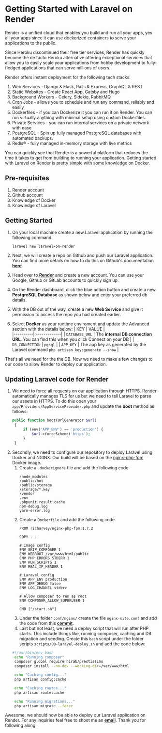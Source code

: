 # Getting Started with Laravel on Render

Render is a unified cloud that enables you build and run all your apps, yes all your apps since it can use dockerized containers to serve your applications to the public. 

Since Heroku discontinued their free tier services, Render has quickly become the de facto Heroku alternative offering exceptional services that allow you to easily scale your applications from hobby development to fully-fledged applications that can serve millions of users. 

Render offers instant deployment for the following tech stacks:

1. Web Services - Django & Flask, Rails & Express, GraphQL & REST
2. Static Websites - Create React App, Gatsby and Hugo
3. Background Workers - Celery, Sidekiq, RabbitMQ
4. Cron Jobs - allows you to schedule and run any command, reliably and easily
5. Dockerfiles - if you can Dockerize it you can run it on Render. You can run virtually anything with minimal setup using custom Dockerfiles.
6. Private Services - you can run internal services on a private network with ease
7. PostgreSQL - Spin up fully managed PostgreSQL databases with automated backups.
8. Redis®️ - fully managed in-memory storage with live metrics

You can quickly see that Render is a powerful platform that reduces the time it takes to get from building to running your application. Getting started with Laravel on Render is pretty simple with some knowledge on Docker.

## Pre-requisites

1. Render account
2. Github account
3. Knowledge of Docker
4. Knowledge of Laravel

## Getting Started

1. On your local machine create a new Laravel application by running the following command:

    ```shell
    laravel new laravel-on-render
    ```

2. Next, we will create a repo on Github and push our Laravel application. You can find more details on how to do this on Github's documentation **[here](https://docs.github.com/en/get-started/importing-your-projects-to-github/importing-source-code-to-github/adding-locally-hosted-code-to-github)**.

3. Head over to **[Render](https://render.com)** and create a new account. You can use your Google, Github or GitLab accounts to quickly sign up.

4. On the Render dashboard, click the blue action button and create a new **PostgreSQL Database** as shown below and enter your preferred db details.

5. With the DB out of the way, create a new **Web Service** and give it permission to access the repo you had created earlier.
6. Select **Docker** as your runtime enviroment and update the Advanced section with the details below:
    | KEY   |     VALUE      |  
    |----------|:-------------|
    | `DATABASE_URL` |  The **internal DB connection URL**. You can find this when you click Connect on your DB |
    | `DB_CONNECTION` |    `pgsql`   |
    | `APP_KEY` | The app key as generated by the Laravel command `php artisan key:generate --show` |

That's all we need for the the DB. Now we need to make a few changes to our code to allow Render to deploy our application.

## Updating Laravel code for Render

1. We need to force all requests on our application through HTTPS. Render automatically manages TLS for us but we need to tell Laravel to parse our assets in HTTPS. To do this open your `app/Providers/AppServiceProvider.php` and update the **boot** method as follows:
   ```php
   public function boot(UrlGenerator $url)
    {
        if (env('APP_ENV') == 'production') {
            $url->forceScheme('https');
        }
    }
   ```
2. Secondly, we need to configure our repository to deploy Laravel using Docker and NGINX. Our build will be based on the [nginx-php-fpm](https://gitlab.com/ric_harvey/nginx-php-fpm) Docker image.
   1. Create a `.dockerignore` file and add the following code
        ```.ignore
        /node_modules
        /public/hot
        /public/storage
        /storage/*.key
        /vendor
        .env
        .phpunit.result.cache
        npm-debug.log
        yarn-error.log
        ```
   2. Create a ```Dockerfile``` and add the following code
        ```shell
        FROM richarvey/nginx-php-fpm:1.7.2

        COPY . .

        # Image config
        ENV SKIP_COMPOSER 1
        ENV WEBROOT /var/www/html/public
        ENV PHP_ERRORS_STDERR 1
        ENV RUN_SCRIPTS 1
        ENV REAL_IP_HEADER 1

        # Laravel config
        ENV APP_ENV production
        ENV APP_DEBUG false
        ENV LOG_CHANNEL stderr

        # Allow composer to run as root
        ENV COMPOSER_ALLOW_SUPERUSER 1

        CMD ["/start.sh"]
        ```
   3. Under the folder `conf/nginx/` create the file `nginx-site.conf` and add the code from this **[commit](https://github.com/victorokech/laravel-on-render/commit/1a0662997d0afcc0ed040d0626191d63984d6750)**.
   4. Last but not least, we need a deploy script that will run after PHP starts. This include things like, running composer, caching and DB migration and seeding. Create this `bash` script under the folder scripts `scripts/00-laravel-deploy.sh` and add the code below:
   ```bash
   #!/usr/bin/env bash
    echo "Running composer"
    composer global require hirak/prestissimo
    composer install --no-dev --working-dir=/var/www/html

    echo "Caching config..."
    php artisan config:cache

    echo "Caching routes..."
    php artisan route:cache

    echo "Running migrations..."
    php artisan migrate --force
   ```
Awesome, we should now be able to deploy our Laravel application on Render. For any inquiries feel free to shoot me an **[email](mailto:victor@snetts.com)**. Thank you for following along.
